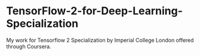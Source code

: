 # TensorFlow-2-for-Deep-Learning-Specialization
My work for Tensorflow 2 Specialization by Imperial College London offered through Coursera.
